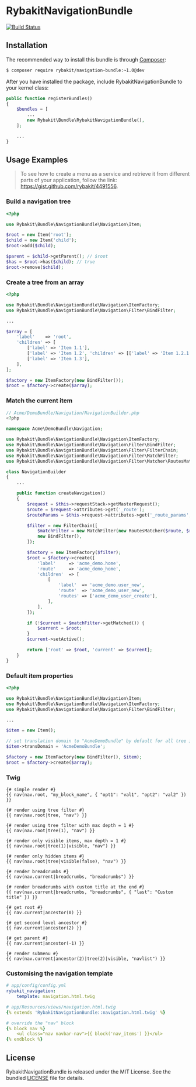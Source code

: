 RybakitNavigationBundle
=======================
[![Build Status](https://travis-ci.org/rybakit/RybakitNavigationBundle.svg?branch=master)](https://travis-ci.org/rybakit/RybakitNavigationBundle)

## Installation

The recommended way to install this bundle is through [Composer](http://getcomposer.org):

```sh
$ composer require rybakit/navigation-bundle:~1.0@dev
```

After you have installed the package, include RybakitNavigationBundle to your kernel class:

```php
public function registerBundles()
{
    $bundles = [
        ...
        new Rybakit\Bundle\RybakitNavigationBundle(),
    ];

    ...
}
```

## Usage Examples

> To see how to create a menu as a service and retrieve it from different parts of your application, follow the link: https://gist.github.com/rybakit/4491556.

### Build a navigation tree

``` php
<?php

use Rybakit\Bundle\NavigationBundle\Navigation\Item;

$root = new Item('root');
$child = new Item('child');
$root->add($child);

$parent = $child->getParent(); // $root
$has = $root->has($child); // true
$root->remove($child);
```

### Create a tree from an array

``` php
<?php

use Rybakit\Bundle\NavigationBundle\Navigation\ItemFactory;
use Rybakit\Bundle\NavigationBundle\Navigation\Filter\BindFilter;

...

$array = [
    'label'    => 'root',
    'children' => [
        ['label' => 'Item 1.1'],
        ['label' => 'Item 1.2', 'children' => [['label' => 'Item 1.2.1']]],
        ['label' => 'Item 1.3'],
    ],
];

$factory = new ItemFactory(new BindFilter());
$root = $factory->create($array);
```

### Match the current item

``` php
// Acme/DemoBundle/Navigation/NavigationBuilder.php
<?php

namespace Acme\DemoBundle\Navigation;

use Rybakit\Bundle\NavigationBundle\Navigation\ItemFactory;
use Rybakit\Bundle\NavigationBundle\Navigation\Filter\BindFilter;
use Rybakit\Bundle\NavigationBundle\Navigation\Filter\FilterChain;
use Rybakit\Bundle\NavigationBundle\Navigation\Filter\MatchFilter;
use Rybakit\Bundle\NavigationBundle\Navigation\Filter\Matcher\RoutesMatcher;

class NavigationBuilder
{
    ...

    public function createNavigation()
    {
        $request = $this->requestStack->getMasterRequest();
        $route = $request->attributes->get('_route');
        $routeParams = $this->request->attributes->get('_route_params', []);

        $filter = new FilterChain([
            $matchFilter = new MatchFilter(new RoutesMatcher($route, $routeParams)),
            new BindFilter(),
        ]);

        $factory = new ItemFactory($filter);
        $root = $factory->create([
            'label'     => 'acme_demo.home',
            'route'     => 'acme_demo_home',
            'children'  => [
                [
                    'label'  => 'acme_demo.user_new',
                    'route'  => 'acme_demo_user_new',
                    'routes' => ['acme_demo_user_create'],
                ],
            ],
        ]);

        if (!$current = $matchFilter->getMatched()) {
            $current = $root;
        }
        $current->setActive();

        return ['root' => $root, 'current' => $current];
    }
}
```

### Default item properties

``` php
<?php

use Rybakit\Bundle\NavigationBundle\Navigation\Item;
use Rybakit\Bundle\NavigationBundle\Navigation\ItemFactory;
use Rybakit\Bundle\NavigationBundle\Navigation\Filter\BindFilter;

...

$item = new Item();

// set translation domain to "AcmeDemoBundle" by default for all tree items
$item->transDomain = 'AcmeDemoBundle';

$factory = new ItemFactory(new BindFilter(), $item);
$root = $factory->create($array);
```

### Twig

```jinja
{# simple render #}
{{ nav(nav.root, "my_block_name", { "opt1": "val1", "opt2": "val2" }) }}

{# render using tree filter #}
{{ nav(nav.root|tree, "nav") }}

{# render using tree filter with max depth = 1 #}
{{ nav(nav.root|tree(1), "nav") }}

{# render only visible items, max depth = 1 #}
{{ nav(nav.root|tree(1)|visible, "nav") }}

{# render only hidden items #}
{{ nav(nav.root|tree|visible(false), "nav") }}

{# render breadcrumbs #}
{{ nav(nav.current|breadcrumbs, "breadcrumbs") }}

{# render breadcrumbs with custom title at the end #}
{{ nav(nav.current|breadcrumbs, "breadcrumbs", { "last": "Custom title" }) }}

{# get root #}
{{ nav.current|ancestor(0) }}

{# get second level ancestor #}
{{ nav.current|ancestor(2) }}

{# get parent #}
{{ nav.current|ancestor(-1) }}

{# render submenu #}
{{ nav(nav.current|ancestor(2)|tree(2)|visible, "navlist") }}
```


### Customising the navigation template

```yaml
# app/config/config.yml
rybakit_navigation:
    template: navigation.html.twig
```

```yaml
# app/Resources/views/navigation.html.twig
{% extends 'RybakitNavigationBundle::navigation.html.twig' %}

# override the "nav" block
{% block nav %}
    <ul class="nav navbar-nav">{{ block('nav_items') }}</ul>
{% endblock %}
```


## License

RybakitNavigationBundle is released under the MIT License. See the bundled [LICENSE](LICENSE) file for details.
